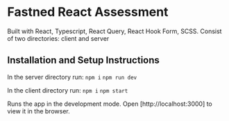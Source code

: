 # Fastned React Assessment

Built with React, Typescript, React Query, React Hook Form, SCSS.
Consist of two directories: client and server

## Installation and Setup Instructions
In the server directory run:
`npm i`
`npm run dev`

In the client directory run:
`npm i`
`npm start`

Runs the app in the development mode.
Open [http://localhost:3000] to view it in the browser.

